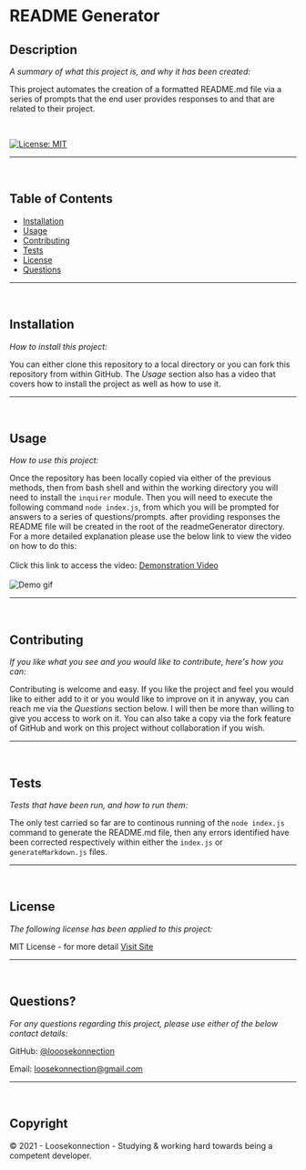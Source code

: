 
# README Generator

## Description 

*A summary of what this project is, and why it has been created:*

This project automates the creation of a formatted README.md file via a series of prompts that the end user provides responses to and that are related to their project.

<br>

[![License: MIT](https://img.shields.io/badge/License-MIT-yellow.svg)](https://opensource.org/licenses/MIT)

---

<br>


## Table of Contents       
   * [Installation](#installation)
   * [Usage](#usage)
   * [Contributing](#contributing)    
   * [Tests](#tests)    
   * [License](#license)
   * [Questions](#questions)
---

<br>

## Installation

*How to install this project:*

You can either clone this repository to a local directory or you can fork this repository from within GitHub. The *Usage* section also has a video that covers how to install the project as well as how to use it.

 
---

<br>

## Usage 

*How to use this project:*

Once the repository has been locally copied via either of the previous methods, then from bash shell and within the working directory you will need to install the ```inquirer``` module. Then you will need to execute the following command ```node index.js```, from which you will be prompted for answers to a series of questions/prompts. after providing responses the README file will be created in the root of the readmeGenerator directory. <br> For a more detailed explanation please use the below link to view the video on how to do this: <br><br> Click this link to access the video: [Demonstration Video](https://drive.google.com/file/d/19WjeDNL_luLmGA4Mq9ygJm5WOL_wu3j9/view?usp=sharing) <br> <br>![Demo gif](./demo/README_Generator_Demo.gif)


---

<br>

## Contributing

*If you like what you see and you would like to contribute, here's how you can:*

Contributing is welcome and easy. If you like the project and feel you would like to either add to it or you would like to improve on it in anyway, you can reach me via the *Questions* section below. I will then be more than willing to give you access to work on it. You can also take a copy via the fork feature of GitHub and work on this project without collaboration if you wish.

 
---

<br>

## Tests

*Tests that have been run, and how to run them:*

The only test carried so far are to continous running of the ```node index.js``` command to generate the README.md file, then any errors identified have been corrected respectively within either the ```index.js``` or ```generateMarkdown.js``` files.


---

<br>

## License

*The following license has been applied to this project:*

MIT License - for more detail [Visit Site](https://opensource.org/licenses/MIT)


---

<br>

## Questions?

*For any questions regarding this project, please use either of the below contact details:*

GitHub: [@looosekonnection](https://github.com/looosekonnection)

Email: loosekonnection@gmail.com


---

<br>

## Copyright

© 2021 - Loosekonnection - Studying & working hard towards being a competent developer. 


